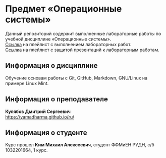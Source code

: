 # Предмет «Операционные системы»
Данный репозиторий содержит выполненные лабораторные работы по учебной дисциплине «Операционные системы».  
[Ссылка](https://youtube.com/playlist?list=PLabeQW9pMjn0BqjptbJhA9OKzUz_uTDig) на плейлист с выполнением лабораторных работ.  
[Ссылка](https://youtube.com/playlist?list=PLabeQW9pMjn1LPr7I-na60nfYm35xd2az) на плейлист с защитой презентаций к лабораторным работам.

## Информация о дисциплине
Обучение основам работы с Git, GitHub, Markdown, GNU/Linux на примере Linux Mint.

## Информация о преподавателе
<b>Кулябов Дмитрий Сергеевич</b>   
https://yamadharma.github.io/ru/

## Информация о студенте
Курс прошел <b>Ким Михаил Алексеевич</b>, студент ФФМиЕН РУДН, с/б 1032201664, 1 курс.
